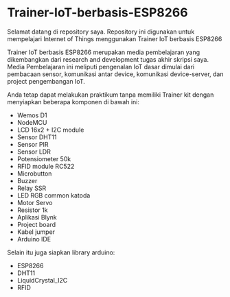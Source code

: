 # Trainer-IoT-berbasis-ESP8266
Selamat datang di repository saya.
Repository ini digunakan untuk mempelajari Internet of Things menggunakan Trainer IoT berbasis ESP8266

Trainer IoT berbasis ESP8266 merupakan media pembelajaran yang dikembangkan dari research and development tugas akhir skripsi saya. 
Media Pembelajaran ini meliputi pengenalan IoT dasar dimulai dari pembacaan sensor, komunikasi antar device, komunikasi device-server, dan project pengembangan IoT.

Anda tetap dapat melakukan praktikum tanpa memiliki Trainer kit dengan menyiapkan beberapa komponen di bawah ini:
- Wemos D1
- NodeMCU
- LCD 16x2 + I2C module
- Sensor DHT11
- Sensor PIR
- Sensor LDR
- Potensiometer 50k
- RFID module RC522
- Microbutton
- Buzzer
- Relay SSR
- LED RGB common katoda 
- Motor Servo
- Resistor 1k
- Aplikasi Blynk
- Project board
- Kabel jumper
- Arduino IDE

Selain itu juga siapkan library arduino:
- ESP8266
- DHT11
- LiquidCrystal_I2C
- RFID
